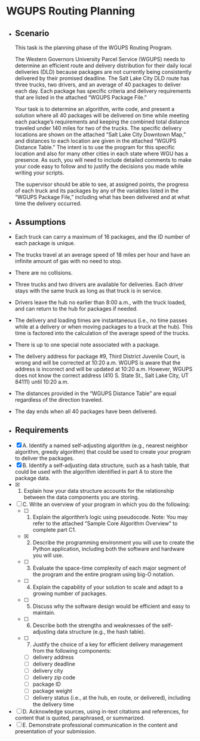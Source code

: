 # WGUPS Routing Planning
- ## Scenario
  
  This task is the planning phase of the WGUPS Routing Program.
  
  
  
  The Western Governors University Parcel Service (WGUPS) needs to determine an efficient route and delivery distribution for their daily local deliveries (DLD) because packages are not currently being consistently delivered by their promised deadline. The Salt Lake City DLD route has three trucks, two drivers, and an average of 40 packages to deliver each day. Each package has specific criteria and delivery requirements that are listed in the attached “WGUPS Package File.”
  
  
  
  Your task is to determine an algorithm, write code, and present a solution where all 40 packages will be delivered on time while meeting each package’s requirements and keeping the combined total distance traveled under 140 miles for two of the trucks. The specific delivery locations are shown on the attached “Salt Lake City Downtown Map,” and distances to each location are given in the attached “WGUPS Distance Table.” The intent is to use the program for this specific location and also for many other cities in each state where WGU has a presence. As such, you will need to include detailed comments to make your code easy to follow and to justify the decisions you made while writing your scripts.
  
  
  
  The supervisor should be able to see, at assigned points, the progress of each truck and its packages by any of the variables listed in the “WGUPS Package File,” including what has been delivered and at what time the delivery occurred.
- ## Assumptions
- Each truck can carry a maximum of 16 packages, and the ID number of each package is unique.
- The trucks travel at an average speed of 18 miles per hour and have an infinite amount of gas with no need to stop.
- There are no collisions.
- Three trucks and two drivers are available for deliveries. Each driver stays with the same truck as long as that truck is in service.
- Drivers leave the hub no earlier than 8:00 a.m., with the truck loaded, and can return to the hub for packages if needed.
- The delivery and loading times are instantaneous (i.e., no time passes while at a delivery or when moving packages to a truck at the hub). This time is factored into the calculation of the average speed of the trucks.
- There is up to one special note associated with a package.
- The delivery address for package #9, Third District Juvenile Court, is wrong and will be corrected at 10:20 a.m. WGUPS is aware that the address is incorrect and will be updated at 10:20 a.m. However, WGUPS does not know the correct address (410 S. State St., Salt Lake City, UT 84111) until 10:20 a.m.
- The distances provided in the “WGUPS Distance Table” are equal regardless of the direction traveled.
- The day ends when all 40 packages have been delivered.
- ## Requirements
- [x] A. Identify a named self-adjusting algorithm (e.g., nearest neighbor algorithm, greedy algorithm) that could be used to create your program to deliver the packages.
- [x] B. Identify a self-adjusting data structure, such as a hash table, that could be used with the algorithm identified in part A to store the package data.
- [x] 1. Explain how your data structure accounts for the relationship between the data components you are storing.
- [ ] C. Write an overview of your program in which you do the following:
	- [ ] 1. Explain the algorithm’s logic using pseudocode.
	  Note: You may refer to the attached “Sample Core Algorithm Overview” to complete part C1.
	- [x] 2.  Describe the programming environment you will use to create the Python application, including both the software and hardware you will use.
	- [ ] 3.  Evaluate the space-time complexity of each major segment of the program and the entire program using big-O notation.
	- [ ] 4.  Explain the capability of your solution to scale and adapt to a growing number of packages.
	- [ ] 5.  Discuss why the software design would be efficient and easy to maintain.
	- [ ] 6.  Describe both the strengths and weaknesses of the self-adjusting data structure (e.g., the hash table).
	- [ ] 7.  Justify the choice of a key for efficient delivery management from the following components:
		- [ ] delivery address
		- [ ] delivery deadline
		- [ ] delivery city
		- [ ] delivery zip code
		- [ ] package ID
		- [ ] package weight
		- [ ] delivery status (i.e., at the hub, en route, or delivered), including the delivery time
- [ ] D. Acknowledge sources, using in-text citations and references, for content that is quoted, paraphrased, or summarized.
- [ ] E. Demonstrate professional communication in the content and presentation of your submission.